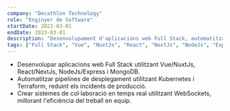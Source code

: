 ```yaml
---
company: "Decathlon Technology"
role: "Enginyer de Software"
startDate: 2022-03-01
endDate: 2023-03-01
description: "Desenvolupament d'aplicacions web Full Stack, automatització de desplegaments i sistemes de col·laboració en temps real."
tags: ["Full Stack", "Vue", "NuxtJs", "React", "NextJs", "NodeJs", "Express", "MongoDB", "Kubernetes", "Terraform", "WebSockets", "CI/CD"]
---
```


- Desenvolupar aplicacions web Full Stack utilitzant Vue/NuxtJs, React/NextJs, NodeJs/Express i MongoDB.
- Automatitzar pipelines de desplegament utilitzant Kubernetes i Terraform, reduint els incidents de producció.
- Crear sistemes de col·laboració en temps real utilitzant WebSockets, millorant l'eficiència del treball en equip.
